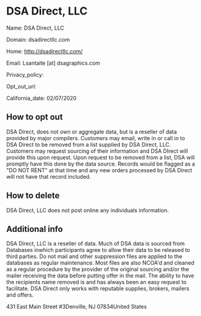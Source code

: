 
# DSA Direct, LLC

Name: DSA Direct, LLC

Domain: dsadirectllc.com

Home: http://dsadirectllc.com/

Email: Lsantaite [at] dsagraphics.com

Privacy_policy: 

Opt_out_url: 

California_date: 02/07/2020



## How to opt out

DSA Direct, does not own or aggregate data, but is a reseller of data provided by major compilers. Customers may email, write in or call in to DSA Direct to be removed from a list supplied by DSA Direct, LLC. Customers may request sourcing of their information and DSA DIrect will provide this upon request. Upon request to be removed from a list, DSA will promptly have this done by the data source. Records would be flagged as a "DO NOT RENT" at that time and any new orders processed by DSA Direct will not have that record included.

## How to delete

DSA Direct, LLC does not post online any individuals information.

## Additional info

DSA Direct, LLC is a reseller of data. Much of DSA data is sourced from Databases inwhich participants agree to allow their data to be released to third parties. Do not mail and other suppression files are applied to the databases as regular maintenance. Most files are also NCOA'd and cleaned as a regular procedure by the provider of the original sourcing and/or the mailer receiving the data before putting offer in the mail. The ability to have the recipients name removed is and has always been an easy request to facilitate. DSA Direct only works with reputable supplies, brokers, mailers and offers.

431 East Main Street #3Denville, NJ 07834United States

